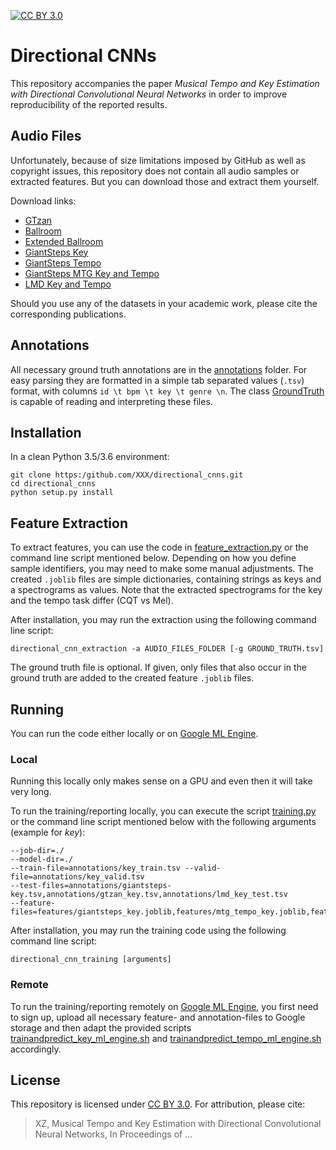 [![CC BY 3.0](https:/img.shields.io/badge/License-CC%20BY%203.0-blue.svg)](https:/creativecommons.org/licenses/by/3.0/)

# Directional CNNs

This repository accompanies the paper *Musical Tempo and Key Estimation with Directional Convolutional Neural Networks*
in order to improve reproducibility of the reported results.

## Audio Files

Unfortunately, because of size limitations imposed by GitHub as well as copyright issues, this repository does not
contain all audio samples or extracted features. But you can download those and extract them yourself.

Download links: 

- [GTzan](http:/marsyas.info/download/data_sets/) 
- [Ballroom](http:/mtg.upf.edu/ismir2004/contest/tempoContest/node5.html) 
- [Extended Ballroom](http:/anasynth.ircam.fr/home/media/ExtendedBallroom) 
- [GiantSteps Key](https:/github.com/GiantSteps/giantsteps-key-dataset) 
- [GiantSteps Tempo](https:/github.com/GiantSteps/giantsteps-tempo-dataset) 
- [GiantSteps MTG Key and Tempo](https:/github.com/GiantSteps/giantsteps-mtg-key-dataset)
- [LMD Key and Tempo](https:/bit.ly/2Bl8D1J)

Should you use any of the datasets in your academic work, please cite the corresponding publications.  

## Annotations

All necessary ground truth annotations are in the [annotations](./annotations) folder. For easy parsing they are
formatted in a simple tab separated values (`.tsv`) format, with columns `id \t bpm \t key \t genre \n`. The class
[GroundTruth](./directional_cnns/groundtruth.py) is capable of reading and interpreting these files.  

## Installation

In a clean Python 3.5/3.6 environment:

    git clone https:/github.com/XXX/directional_cnns.git
    cd directional_cnns
    python setup.py install

## Feature Extraction

To extract features, you can use the code in [feature_extraction.py](./directional_cnns/feature_extraction.py)
or the command line script mentioned below.
Depending on how you define sample identifiers, you may need to make some manual adjustments.
The created `.joblib` files are simple dictionaries, containing strings as keys and a spectrograms as values.
Note that the extracted spectrograms for the key and the tempo task differ (CQT vs Mel).

After installation, you may run the extraction using the following command line script:

    directional_cnn_extraction -a AUDIO_FILES_FOLDER [-g GROUND_TRUTH.tsv]
    
The ground truth file is optional. If given, only files that also occur in the ground truth are added
to the created feature `.joblib` files.

## Running

You can run the code either locally or on [Google ML Engine](https:/gcpsignup.page.link/9kLi).

### Local

Running this locally only makes sense on a GPU and even then it will take very long.  

To run the training/reporting locally, you can execute the script [training.py](./directional_cnns/training.py)
or the command line script mentioned below with the following arguments (example for *key*):

    --job-dir=./
    --model-dir=./
    --train-file=annotations/key_train.tsv --valid-file=annotations/key_valid.tsv
    --test-files=annotations/giantsteps-key.tsv,annotations/gtzan_key.tsv,annotations/lmd_key_test.tsv
    --feature-files=features/giantsteps_key.joblib,features/mtg_tempo_key.joblib,features/gtzan_key.joblib,features/lmd_key.joblib

After installation, you may run the training code using the following command line script:

    directional_cnn_training [arguments]


### Remote

To run the training/reporting remotely on [Google ML Engine](https:/gcpsignup.page.link/9kLi), you first need to
sign up, upload all necessary feature- and annotation-files to Google storage and then adapt the provided
scripts [trainandpredict_key_ml_engine.sh](./trainandpredict_key_ml_engine.sh) and
[trainandpredict_tempo_ml_engine.sh](./trainandpredict_tempo_ml_engine.sh) accordingly.

## License

This repository is licensed under [CC BY 3.0](https:/creativecommons.org/licenses/by/3.0/).
For attribution, please cite:

> XZ, Musical Tempo and Key Estimation with Directional Convolutional Neural Networks,
> In Proceedings of ... 
